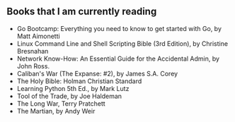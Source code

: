 ## Books that I am currently reading

- Go Bootcamp: Everything you need to know to get started with Go, by Matt Aimonetti
- Linux Command Line and Shell Scripting Bible (3rd Edition), by Christine Bresnahan
- Network Know-How: An Essential Guide for the Accidental Admin, by John Ross.
- Caliban's War (The Expanse: #2), by James S.A. Corey
- The Holy Bible: Holman Christian Standard
- Learning Python 5th Ed., by Mark Lutz
- Tool of the Trade, by Joe Haldeman 
- The Long War, Terry Pratchett
- The Martian, by Andy Weir


